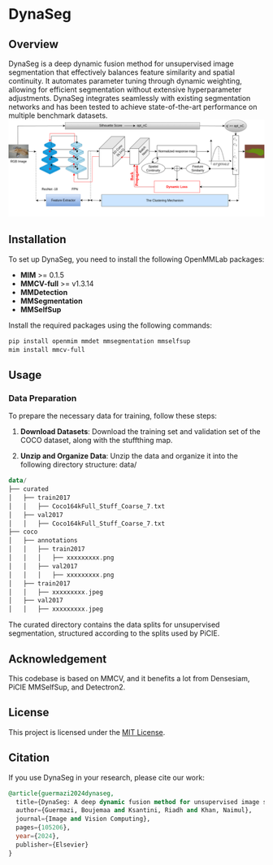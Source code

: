 # DynaSeg

## Overview
DynaSeg is a deep dynamic fusion method for unsupervised image segmentation that effectively balances feature similarity and spatial continuity. It automates parameter tuning through dynamic weighting, allowing for efficient segmentation without extensive hyperparameter adjustments. DynaSeg integrates seamlessly with existing segmentation networks and has been tested to achieve state-of-the-art performance on multiple benchmark datasets.
![Alt text](assets/DynamicWeightingSchemeforUnsupervisedImageSegmentation.png)
## Installation
To set up DynaSeg, you need to install the following OpenMMLab packages:

- **MIM** >= 0.1.5
- **MMCV-full** >= v1.3.14
- **MMDetection**
- **MMSegmentation**
- **MMSelfSup**

Install the required packages using the following commands:

```bash
pip install openmim mmdet mmsegmentation mmselfsup
mim install mmcv-full
``` 


## Usage

### Data Preparation
To prepare the necessary data for training, follow these steps:

1. **Download Datasets**: Download the training set and validation set of the COCO dataset, along with the stuffthing map.

2. **Unzip and Organize Data**: Unzip the data and organize it into the following directory structure:
data/
```kotlin
data/
├── curated
│   ├── train2017
│   │   ├── Coco164kFull_Stuff_Coarse_7.txt
│   ├── val2017
│   │   ├── Coco164kFull_Stuff_Coarse_7.txt
├── coco
│   ├── annotations
│   │   ├── train2017
│   │   │   ├── xxxxxxxxx.png
│   │   ├── val2017
│   │   │   ├── xxxxxxxxx.png
│   ├── train2017
│   │   ├── xxxxxxxxx.jpeg
│   ├── val2017
│   │   ├── xxxxxxxxx.jpeg
``` 

The curated directory contains the data splits for unsupervised segmentation, structured according to the splits used by PiCIE.
## Acknowledgement
This codebase is based on MMCV, and it benefits a lot from Densesiam, PiCIE MMSelfSup, and Detectron2.


## License
This project is licensed under the [MIT License](LICENSE).

## Citation
If you use DynaSeg in your research, please cite our work:
```sql
@article{guermazi2024dynaseg,
  title={DynaSeg: A deep dynamic fusion method for unsupervised image segmentation incorporating feature similarity and spatial continuity},
  author={Guermazi, Boujemaa and Ksantini, Riadh and Khan, Naimul},
  journal={Image and Vision Computing},
  pages={105206},
  year={2024},
  publisher={Elsevier}
}
```
